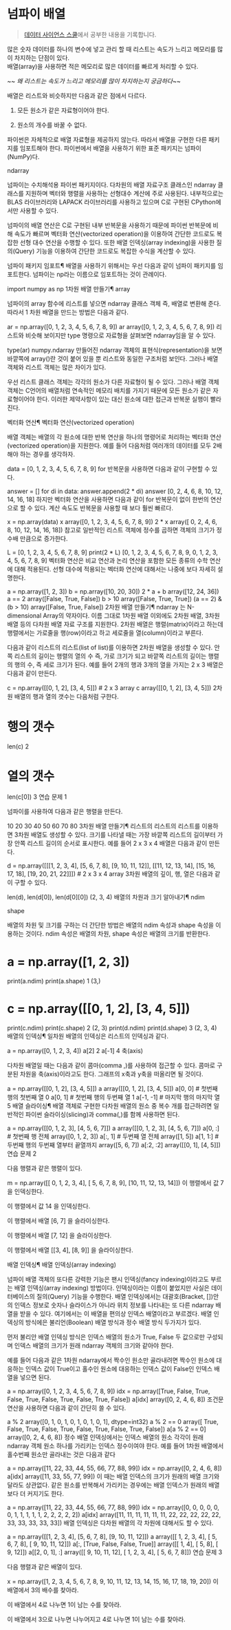 # 넘파이 배열
> [데이터 사이언스 스쿨](https://datascienceschool.net/01%20python/03.01%20%EB%84%98%ED%8C%8C%EC%9D%B4%20%EB%B0%B0%EC%97%B4.html)에서 공부한 내용을 기록합니다.

많은 숫자 데이터를 하나의 변수에 넣고 관리 할 때 리스트는 속도가 느리고 메모리를 많이 차지하는 단점이 있다.    
배열(array)을 사용하면 적은 메모리로 많은 데이터를 빠르게 처리할 수 있다.  

~~ *왜 리스트는 속도가 느리고 메모리를 많이 차지하는지 궁금하다*~~

배열은 리스트와 비슷하지만 다음과 같은 점에서 다르다.  
1. 모든 원소가 같은 자료형이어야 한다.

2. 원소의 개수를 바꿀 수 없다.

파이썬은 자체적으로 배열 자료형을 제공하지 않는다. 따라서 배열을 구현한 다른 패키지를 임포트해야 한다. 파이썬에서 배열을 사용하기 위한 표준 패키지는 넘파이(NumPy)다.

ndarray

넘파이는 수치해석용 파이썬 패키지이다. 다차원의 배열 자료구조 클래스인 ndarray 클래스를 지원하며 벡터와 행렬을 사용하는 선형대수 계산에 주로 사용된다. 내부적으로는 BLAS 라이브러리와 LAPACK 라이브러리를 사용하고 있으며 C로 구현된 CPython에서만 사용할 수 있다.

넘파이의 배열 연산은 C로 구현된 내부 반복문을 사용하기 때문에 파이썬 반복문에 비해 속도가 빠르며 벡터화 연산(vectorized operation)을 이용하여 간단한 코드로도 복잡한 선형 대수 연산을 수행할 수 있다. 또한 배열 인덱싱(array indexing)을 사용한 질의(Query) 기능을 이용하여 간단한 코드로도 복잡한 수식을 계산할 수 있다.

넘파이 패키지 임포트¶
배열을 사용하기 위해서는 우선 다음과 같이 넘파이 패키지를 임포트한다. 넘파이는 np라는 이름으로 임포트하는 것이 관례이다.

import numpy as np
1차원 배열 만들기¶
array

넘파이의 array 함수에 리스트를 넣으면 ndarray 클래스 객체 즉, 배열로 변환해 준다. 따라서 1 차원 배열을 만드는 방법은 다음과 같다.

ar = np.array([0, 1, 2, 3, 4, 5, 6, 7, 8, 9])
ar
array([0, 1, 2, 3, 4, 5, 6, 7, 8, 9])
리스트와 비슷해 보이지만 type 명령으로 자료형을 살펴보면 ndarray임을 알 수 있다.

type(ar)
numpy.ndarray
만들어진 ndarray 객체의 표현식(representation)을 보면 바깥쪽에 array()란 것이 붙어 있을 뿐 리스트와 동일한 구조처럼 보인다. 그러나 배열 객체와 리스트 객체는 많은 차이가 있다.

우선 리스트 클래스 객체는 각각의 원소가 다른 자료형이 될 수 있다. 그러나 배열 객체 객체는 C언어의 배열처럼 연속적인 메모리 배치를 가지기 때문에 모든 원소가 같은 자료형이어야 한다. 이러한 제약사항이 있는 대신 원소에 대한 접근과 반복문 실행이 빨라진다.

벡터화 연산¶
벡터화 연산(vectorized operation)

배열 객체는 배열의 각 원소에 대한 반복 연산을 하나의 명령어로 처리하는 벡터화 연산(vectorized operation)을 지원한다. 예를 들어 다음처럼 여러개의 데이터를 모두 2배 해야 하는 경우를 생각하자.

data = [0, 1, 2, 3, 4, 5, 6, 7, 8, 9]
for 반복문을 사용하면 다음과 같이 구현할 수 있다.

answer = []
for di in data:
    answer.append(2 * di)
answer
[0, 2, 4, 6, 8, 10, 12, 14, 16, 18]
하지만 벡터화 연산을 사용하면 다음과 같이 for 반복문이 없이 한번의 연산으로 할 수 있다. 계산 속도도 반복문을 사용할 때 보다 훨씬 빠르다.

x = np.array(data)
x
array([0, 1, 2, 3, 4, 5, 6, 7, 8, 9])
2 * x
array([ 0,  2,  4,  6,  8, 10, 12, 14, 16, 18])
참고로 일반적인 리스트 객체에 정수를 곱하면 객체의 크기가 정수배 만큼으로 증가한다.

L = [0, 1, 2, 3, 4, 5, 6, 7, 8, 9]
print(2 * L)
[0, 1, 2, 3, 4, 5, 6, 7, 8, 9, 0, 1, 2, 3, 4, 5, 6, 7, 8, 9]
벡터화 연산은 비교 연산과 논리 연산을 포함한 모든 종류의 수학 연산에 대해 적용된다. 선형 대수에 적용되는 벡터화 연산에 대해서는 나중에 보다 자세히 설명한다.

a = np.array([1, 2, 3])
b = np.array([10, 20, 30])
2 * a + b
array([12, 24, 36])
a == 2
array([False,  True, False])
b > 10
array([False,  True,  True])
(a == 2) & (b > 10)
array([False,  True, False])
2차원 배열 만들기¶
ndarray 는 N-dimensional Array의 약자이다. 이름 그대로 1차원 배열 이외에도 2차원 배열, 3차원 배열 등의 다차원 배열 자료 구조를 지원한다. 2차원 배열은 행렬(matrix)이라고 하는데 행렬에서는 가로줄을 행(row)이라고 하고 세로줄을 열(column)이라고 부른다.

다음과 같이 리스트의 리스트(list of list)를 이용하면 2차원 배열을 생성할 수 있다. 안쪽 리스트의 길이는 행렬의 열의 수 즉, 가로 크기가 되고 바깥쪽 리스트의 길이는 행렬의 행의 수, 즉 세로 크기가 된다. 예를 들어 2개의 행과 3개의 열을 가지는 2 x 3 배열은 다음과 같이 만든다.

c = np.array([[0, 1, 2], [3, 4, 5]])  # 2 x 3 array
c
array([[0, 1, 2],
       [3, 4, 5]])
2차원 배열의 행과 열의 갯수는 다음처럼 구한다.

# 행의 갯수
len(c)
2
# 열의 갯수
len(c[0])
3
연습 문제 1

넘파이를 사용하여 다음과 같은 행렬을 만든다.

10 20 30 40
50 60 70 80
3차원 배열 만들기¶
리스트의 리스트의 리스트를 이용하면 3차원 배열도 생성할 수 있다. 크기를 나타낼 때는 가장 바깥쪽 리스트의 길이부터 가장 안쪽 리스트 길이의 순서로 표시한다. 예를 들어 2 x 3 x 4 배열은 다음과 같이 만든다.

d = np.array([[[1, 2, 3, 4],
               [5, 6, 7, 8],
               [9, 10, 11, 12]],
              [[11, 12, 13, 14],
               [15, 16, 17, 18],
               [19, 20, 21, 22]]])   # 2 x 3 x 4 array
3차원 배열의 깊이, 행, 열은 다음과 같이 구할 수 있다.

len(d), len(d[0]), len(d[0][0])
(2, 3, 4)
배열의 차원과 크기 알아내기¶
ndim

shape

배열의 차원 및 크기를 구하는 더 간단한 방법은 배열의 ndim 속성과 shape 속성을 이용하는 것이다. ndim 속성은 배열의 차원, shape 속성은 배열의 크기를 반환한다.

# a = np.array([1, 2, 3])
print(a.ndim)
print(a.shape)
1
(3,)
# c = np.array([[0, 1, 2], [3, 4, 5]])
print(c.ndim)
print(c.shape)
2
(2, 3)
print(d.ndim)
print(d.shape)
3
(2, 3, 4)
배열의 인덱싱¶
일차원 배열의 인덱싱은 리스트의 인덱싱과 같다.

a = np.array([0, 1, 2, 3, 4])
a[2]
2
a[-1]
4
축(axis)

다차원 배열일 때는 다음과 같이 콤마(comma ,)를 사용하여 접근할 수 있다. 콤마로 구분된 차원을 축(axis)이라고도 한다. 그래프의 x축과 y축을 떠올리면 될 것이다.

a = np.array([[0, 1, 2], [3, 4, 5]])
a
array([[0, 1, 2],
       [3, 4, 5]])
a[0, 0]  # 첫번째 행의 첫번째 열
0
a[0, 1]  # 첫번째 행의 두번째 열
1
a[-1, -1]  # 마지막 행의 마지막 열
5
배열 슬라이싱¶
배열 객체로 구현한 다차원 배열의 원소 중 복수 개를 접근하려면 일반적인 파이썬 슬라이싱(slicing)과 comma(,)를 함께 사용하면 된다.

a = np.array([[0, 1, 2, 3], [4, 5, 6, 7]])
a
array([[0, 1, 2, 3],
       [4, 5, 6, 7]])
a[0, :]  # 첫번째 행 전체
array([0, 1, 2, 3])
a[:, 1]  # 두번째 열 전체
array([1, 5])
a[1, 1:]  # 두번째 행의 두번째 열부터 끝열까지
array([5, 6, 7])
a[:2, :2]
array([[0, 1],
       [4, 5]])
연습 문제 2

다음 행렬과 같은 행렬이 있다.

m = np.array([[ 0,  1,  2,  3,  4],
            [ 5,  6,  7,  8,  9],
            [10, 11, 12, 13, 14]])
이 행렬에서 값 7 을 인덱싱한다.

이 행렬에서 값 14 을 인덱싱한다.

이 행렬에서 배열 [6, 7] 을 슬라이싱한다.

이 행렬에서 배열 [7, 12] 을 슬라이싱한다.

이 행렬에서 배열 [[3, 4], [8, 9]] 을 슬라이싱한다.

배열 인덱싱¶
배열 인덱싱(array indexing)

넘파이 배열 객체의 또다른 강력한 기능은 팬시 인덱싱(fancy indexing)이라고도 부르는 배열 인덱싱(array indexing) 방법이다. 인덱싱이라는 이름이 붙었지만 사실은 데이터베이스의 질의(Query) 기능을 수행한다. 배열 인덱싱에서는 대괄호(Bracket, [])안의 인덱스 정보로 숫자나 슬라이스가 아니라 위치 정보를 나타내는 또 다른 ndarray 배열을 받을 수 있다. 여기에서는 이 배열을 편의상 인덱스 배열이라고 부르겠다. 배열 인덱싱의 방식에은 불리언(Boolean) 배열 방식과 정수 배열 방식 두가지가 있다.

먼저 불리안 배열 인덱싱 방식은 인덱스 배열의 원소가 True, False 두 값으로만 구성되며 인덱스 배열의 크기가 원래 ndarray 객체의 크기와 같아야 한다.

예를 들어 다음과 같은 1차원 ndarray에서 짝수인 원소만 골라내려면 짝수인 원소에 대응하는 인덱스 값이 True이고 홀수인 원소에 대응하는 인덱스 값이 False인 인덱스 배열을 넣으면 된다.

a = np.array([0, 1, 2, 3, 4, 5, 6, 7, 8, 9])
idx = np.array([True, False, True, False, True,
               False, True, False, True, False])
a[idx]
array([0, 2, 4, 6, 8])
조건문 연산을 사용하면 다음과 같이 간단히 쓸 수 있다.

a % 2
array([0, 1, 0, 1, 0, 1, 0, 1, 0, 1], dtype=int32)
a % 2 == 0
array([ True, False,  True, False,  True, False,  True, False,  True,
       False])
a[a % 2 == 0]
array([0, 2, 4, 6, 8])
정수 배열 인덱싱에서는 인덱스 배열의 원소 각각이 원래 ndarray 객체 원소 하나를 가리키는 인덱스 정수이여야 한다. 예를 들어 1차원 배열에서 홀수번째 원소만 골라내는 것은 다음과 같다

a = np.array([11, 22, 33, 44, 55, 66, 77, 88, 99])
idx = np.array([0, 2, 4, 6, 8])
a[idx]
array([11, 33, 55, 77, 99])
이 때는 배열 인덱스의 크기가 원래의 배열 크기와 달라도 상관없다. 같은 원소를 반복해서 가리키는 경우에는 배열 인덱스가 원래의 배열보다 더 커지기도 한다.

a = np.array([11, 22, 33, 44, 55, 66, 77, 88, 99])
idx = np.array([0, 0, 0, 0, 0, 0, 1, 1, 1, 1, 1, 2, 2, 2, 2, 2])
a[idx]
array([11, 11, 11, 11, 11, 11, 22, 22, 22, 22, 22, 33, 33, 33, 33, 33])
배열 인덱싱은 다차원 배열의 각 차원에 대해서도 할 수 있다.

a = np.array([[1, 2, 3, 4], [5, 6, 7, 8], [9, 10, 11, 12]])
a
array([[ 1,  2,  3,  4],
       [ 5,  6,  7,  8],
       [ 9, 10, 11, 12]])
a[:, [True, False, False, True]]
array([[ 1,  4],
       [ 5,  8],
       [ 9, 12]])
a[[2, 0, 1], :]
array([[ 9, 10, 11, 12],
       [ 1,  2,  3,  4],
       [ 5,  6,  7,  8]])
연습 문제 3

다음 행렬과 같은 배열이 있다.

x = np.array([1, 2, 3, 4, 5, 6, 7, 8, 9, 10,
             11, 12, 13, 14, 15, 16, 17, 18, 19, 20])
이 배열에서 3의 배수를 찾아라.

이 배열에서 4로 나누면 1이 남는 수를 찾아라.

이 배열에서 3으로 나누면 나누어지고 4로 나누면 1이 남는 수를 찾아라.

